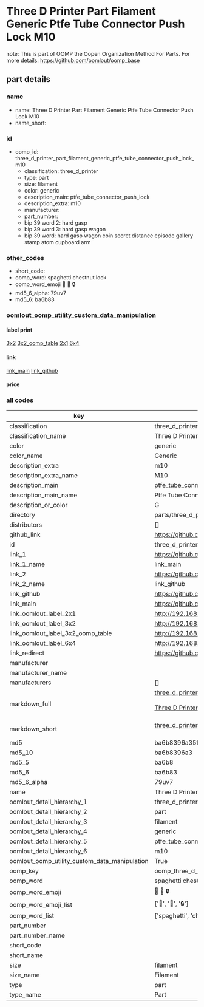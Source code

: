 # Three D Printer Part Filament Generic Ptfe Tube Connector Push Lock M10  

note: This is part of OOMP the Oopen Organization Method For Parts. For more details: https://github.com/oomlout/oomp_base

##  part details
  







### name
* name: Three D Printer Part Filament Generic Ptfe Tube Connector Push Lock M10
* name_short: 
### id
* oomp_id: three_d_printer_part_filament_generic_ptfe_tube_connector_push_lock_m10
  * classification: three_d_printer
  * type: part
  * size: filament
  * color: generic
  * description_main: ptfe_tube_connector_push_lock
  * description_extra: m10
  * manufacturer: 
  * part_number: 
  * bip 39 word 2: hard gasp
  * bip 39 word 3: hard gasp wagon
  * bip 39 word: hard gasp wagon coin secret distance episode gallery stamp atom cupboard arm

### other_codes
* short_code: 
* oomp_word: spaghetti chestnut lock
* oomp_word_emoji :spaghetti: :chestnut: :lock:
* md5_6_alpha: 79uv7
* md5_6: ba6b83






### oomlout_oomp_utility_custom_data_manipulation
#### label print
[3x2](http://192.168.1.245:1112/?label=oomp%2079uv7)
[3x2_oomp_table](http://192.168.1.108:1112/?label=oomp%2079uv7)
[2x1](http://192.168.1.242:1112/?label=oomp%2079uv7)
[6x4](http://192.168.1.55:1112/?label=oomp%2079uv7)    

#### link

[link_main](https://github.com/oomlout/oomlout_oomp_version_1_messy/tree/main/parts/three_d_printer_part_filament_generic_ptfe_tube_connector_push_lock_m10) [link_github](https://github.com/oomlout/oomlout_oomp_version_1_messy/tree/main/parts/three_d_printer_part_filament_generic_ptfe_tube_connector_push_lock_m10)                             

#### price







### all codes 
| key | value |  
| --- | --- |  
| classification | three_d_printer |  
| classification_name | Three D Printer |  
| color | generic |  
| color_name | Generic |  
| description_extra | m10 |  
| description_extra_name | M10 |  
| description_main | ptfe_tube_connector_push_lock |  
| description_main_name | Ptfe Tube Connector Push Lock |  
| description_or_color | G  |  
| directory | parts/three_d_printer_part_filament_generic_ptfe_tube_connector_push_lock_m10 |  
| distributors | [] |  
| github_link | https://github.com/oomlout/oomlout_oomp_part_src/tree/main/parts/three_d_printer_part_filament_generic_ptfe_tube_connector_push_lock_m10 |  
| id | three_d_printer_part_filament_generic_ptfe_tube_connector_push_lock_m10 |  
| link_1 | https://github.com/oomlout/oomlout_oomp_version_1_messy/tree/main/parts/three_d_printer_part_filament_generic_ptfe_tube_connector_push_lock_m10 |  
| link_1_name | link_main |  
| link_2 | https://github.com/oomlout/oomlout_oomp_version_1_messy/tree/main/parts/three_d_printer_part_filament_generic_ptfe_tube_connector_push_lock_m10 |  
| link_2_name | link_github |  
| link_github | https://github.com/oomlout/oomlout_oomp_version_1_messy/tree/main/parts/three_d_printer_part_filament_generic_ptfe_tube_connector_push_lock_m10 |  
| link_main | https://github.com/oomlout/oomlout_oomp_version_1_messy/tree/main/parts/three_d_printer_part_filament_generic_ptfe_tube_connector_push_lock_m10 |  
| link_oomlout_label_2x1 | http://192.168.1.242:1112/?label=oomp%2079uv7 |  
| link_oomlout_label_3x2 | http://192.168.1.245:1112/?label=oomp%2079uv7 |  
| link_oomlout_label_3x2_oomp_table | http://192.168.1.108:1112/?label=oomp%2079uv7 |  
| link_oomlout_label_6x4 | http://192.168.1.55:1112/?label=oomp%2079uv7 |  
| link_redirect | https://github.com/oomlout/oomlout_oomp_version_1_messy/tree/main/parts/three_d_printer_part_filament_generic_ptfe_tube_connector_push_lock_m10 |  
| manufacturer |  |  
| manufacturer_name |  |  
| manufacturers | [] |  
| markdown_full | [three_d_printer_part_filament_generic_ptfe_tube_connector_push_lock_m10](none)<br>[](none)<br>[Three D Printer Part Filament Generic Ptfe Tube Connector Push Lock M10](none)<br><br> |  
| markdown_short | [three_d_printer_part_filament_generic_ptfe_tube_connector_push_lock_m10](none)<br><br> |  
| md5 | ba6b8396a35f097cfee142d7ec980b49 |  
| md5_10 | ba6b8396a3 |  
| md5_5 | ba6b8 |  
| md5_6 | ba6b83 |  
| md5_6_alpha | 79uv7 |  
| name | Three D Printer Part Filament Generic Ptfe Tube Connector Push Lock M10 |  
| oomlout_detail_hierarchy_1 | three_d_printer |  
| oomlout_detail_hierarchy_2 | part |  
| oomlout_detail_hierarchy_3 | filament |  
| oomlout_detail_hierarchy_4 | generic |  
| oomlout_detail_hierarchy_5 | ptfe_tube_connector_push_lock |  
| oomlout_detail_hierarchy_6 | m10 |  
| oomlout_oomp_utility_custom_data_manipulation | True |  
| oomp_key | oomp_three_d_printer_part_filament_generic_ptfe_tube_connector_push_lock_m10 |  
| oomp_word | spaghetti chestnut lock |  
| oomp_word_emoji | :spaghetti: :chestnut: :lock: |  
| oomp_word_emoji_list | [':spaghetti:', ':chestnut:', ':lock:'] |  
| oomp_word_list | ['spaghetti', 'chestnut', 'lock'] |  
| part_number |  |  
| part_number_name |  |  
| short_code |  |  
| short_name |  |  
| size | filament |  
| size_name | Filament |  
| type | part |  
| type_name | Part |  
